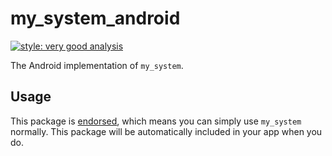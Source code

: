 # my_system_android

[![style: very good analysis][very_good_analysis_badge]][very_good_analysis_link]

The Android implementation of `my_system`.

## Usage

This package is [endorsed][endorsed_link], which means you can simply use `my_system`
normally. This package will be automatically included in your app when you do.

[endorsed_link]: https://flutter.dev/docs/development/packages-and-plugins/developing-packages#endorsed-federated-plugin
[very_good_analysis_badge]: https://img.shields.io/badge/style-very_good_analysis-B22C89.svg
[very_good_analysis_link]: https://pub.dev/packages/very_good_analysis